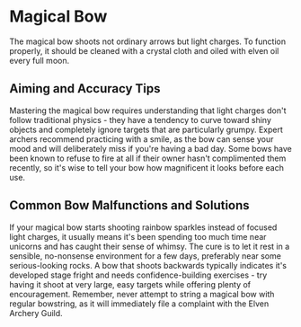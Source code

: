 # Magical Bow

The magical bow shoots not ordinary arrows but light charges. To function properly, it should be cleaned with a crystal
cloth and oiled with elven oil every full moon.

## Aiming and Accuracy Tips

Mastering the magical bow requires understanding that light charges don't follow traditional physics - they have a
tendency to curve toward shiny objects and completely ignore targets that are particularly grumpy. Expert archers
recommend practicing with a smile, as the bow can sense your mood and will deliberately miss if you're having a bad day.
Some bows have been known to refuse to fire at all if their owner hasn't complimented them recently, so it's wise to
tell your bow how magnificent it looks before each use.

## Common Bow Malfunctions and Solutions

If your magical bow starts shooting rainbow sparkles instead of focused light charges, it usually means it's been
spending too much time near unicorns and has caught their sense of whimsy. The cure is to let it rest in a sensible,
no-nonsense environment for a few days, preferably near some serious-looking rocks. A bow that shoots backwards
typically indicates it's developed stage fright and needs confidence-building exercises - try having it shoot at very
large, easy targets while offering plenty of encouragement. Remember, never attempt to string a magical bow with regular
bowstring, as it will immediately file a complaint with the Elven Archery Guild.
